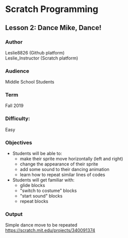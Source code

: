 # Scratch Programming

## Lesson 2: Dance Mike, Dance!

### Author
Leslie8826 (Github platform) <br>
Leslie_Instructor (Scratch platform)

### Audience
Middle School Students

### Term
Fall 2019

### Difficulty:
Easy

### Objectives
 - Students will be able to:
    * make their sprite move horizontally (left and right)
    * change the appearance of their sprite
    * add some sound to their dancing animation
    * learn how to repeat similar lines of codes
 - Students will get familiar with:
    * glide blocks
    * "switch to costume" blocks
    * "start sound" blocks
    * repeat blocks

### Output
Simple dance move to be repeated <br>
https://scratch.mit.edu/projects/340091374


